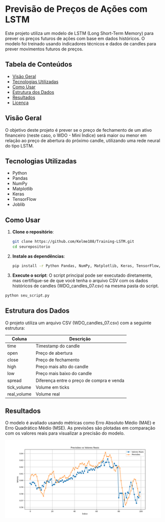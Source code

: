 # Previsão de Preços de Ações com LSTM

Este projeto utiliza um modelo de LSTM (Long Short-Term Memory) para prever os preços futuros de ações com base em dados históricos. O modelo foi treinado usando indicadores técnicos e dados de candles para prever movimentos futuros de preços.

## Tabela de Conteúdos

- [Visão Geral](#visão-geral)
- [Tecnologias Utilizadas](#tecnologias-utilizadas)
- [Como Usar](#como-usar)
- [Estrutura dos Dados](#estrutura-dos-dados)
- [Resultados](#resultados)
- [Licença](#licença)

## Visão Geral

O objetivo deste projeto é prever se o preço de fechamento de um ativo financeiro (neste caso, o WDO - Mini Índice) será maior ou menor em relação ao preço de abertura do próximo candle, utilizando uma rede neural do tipo LSTM. 

## Tecnologias Utilizadas

- Python
- Pandas
- NumPy
- Matplotlib
- Keras
- TensorFlow
- Joblib

## Como Usar

1. **Clone o repositório**:
   ```bash
   git clone https://github.com/Kelme108/Training-LSTM.git
   cd seurepositorio
   ```

2. **Instale as dependências**:
   ``` bash
   pip install -r Python Pandas, NumPy, Matplotlib, Keras, TensorFlow, Joblib
   ```

3. **Execute o script**:
  O script principal pode ser executado diretamente, mas certifique-se de que você tenha o arquivo CSV com os dados históricos de candles (WDO_candles_07.csv) na mesma pasta do script.
  ``` bash
  python seu_script.py
  ```

## **Estrutura dos Dados**
O projeto utiliza um arquivo CSV (WDO_candles_07.csv) com a seguinte estrutura:

| Coluna       | Descrição                                  |
|--------------|--------------------------------------------|
| time         | Timestamp do candle                        |
| open         | Preço de abertura                          |
| close        | Preço de fechamento                        |
| high         | Preço mais alto do candle                 |
| low          | Preço mais baixo do candle                |
| spread       | Diferença entre o preço de compra e venda |
| tick_volume  | Volume em ticks                           |
| real_volume  | Volume real                                |


## Resultados

O modelo é avaliado usando métricas como Erro Absoluto Médio (MAE) e Erro Quadrático Médio (MSE). As previsões são plotadas em comparação com os valores reais para visualizar a precisão do modelo.

![Previsões vs Valores Reais](previsao_vs_reais.png)
